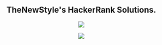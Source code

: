 <h2 align="center">
    TheNewStyle's HackerRank Solutions.
</h2>

[CopyrightLicense]:./license.md
<p align="center">
	<a href="https://www.hackerrank.com/ryanfehr18"><img src="https://cloud.githubusercontent.com/assets/19765741/25342064/d17a563c-28d8-11e7-83fc-763d4ab4820a.jpg" ></a>
</p>

<p align="center">
	<img src="https://img.shields.io/badge/Language-JS/CSharp-orange.svg">
</p>



